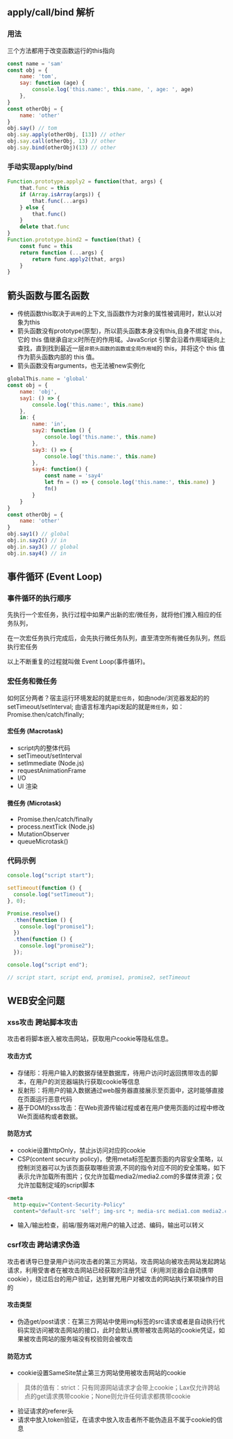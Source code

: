 ## apply/call/bind 解析

### 用法
三个方法都用于改变函数运行的this指向
```javascript
const name = 'sam'
const obj = {
    name: 'tom',
    say: function (age) {
        console.log('this.name:', this.name, ', age: ', age)
    },
}
const otherObj = {
    name: 'other'
}
obj.say() // tom
obj.say.apply(otherObj, [13]) // other
obj.say.call(otherObj, 13) // other
obj.say.bind(otherObj)(13) // other
```

### 手动实现apply/bind
```javascript
Function.prototype.apply2 = function(that, args) {
    that.func = this
    if (Array.isArray(args)) {
        that.func(...args)
    } else {
        that.func()
    }
    delete that.func
}
Function.prototype.bind2 = function(that) {
    const func = this
    return function (...args) {
        return func.apply2(that, args)
    }
}
```

## 箭头函数与匿名函数
- 传统函数this取决于`调用`的上下文,当函数作为对象的属性被调用时，默认以对象为this
- 箭头函数没有prototype(原型)，所以箭头函数本身没有this,自身不绑定 this，它的 this 值继承自`定义`时所在的作用域。JavaScript 引擎会沿着作用域链向上查找，直到找到最近一层`非箭头函数的函数或全局作用域`的 this，并将这个 this 值作为箭头函数内部的 this 值。
- 箭头函数没有arguments，也无法被new实例化
```javascript
globalThis.name = 'global'
const obj = {
    name: 'obj',
    say1: () => {
        console.log('this.name:', this.name)
    },
    in: {
        name: 'in',
        say2: function () {
            console.log('this.name:', this.name)
        },
        say3: () => {
            console.log('this.name:', this.name)
        },
        say4: function() {
            const name = 'say4'
            let fn = () => { console.log('this.name:', this.name) }
            fn()
        }
    }
}
const otherObj = {
    name: 'other'
}
obj.say1() // global
obj.in.say2() // in
obj.in.say3() // global
obj.in.say4() // in
```

## 事件循环 (Event Loop)

### 事件循环的执行顺序

先执行一个宏任务，执行过程中如果产出新的宏/微任务，就将他们推入相应的任务队列，

在一次宏任务执行完成后，会先执行微任务队列，直至清空所有微任务队列，然后执行宏任务

以上不断重复的过程就叫做 Event Loop(事件循环)。

### 宏任务和微任务

如何区分两者？宿主运行环境发起的就是`宏任务`，如由node/浏览器发起的的setTimeout/setInterval; 由语言标准内api发起的就是`微任务`，如：Promise.then/catch/finally;

#### 宏任务 (Macrotask)
- script内的整体代码
- setTimeout/setInterval
- setImmediate (Node.js)
- requestAnimationFrame
- I/O
- UI 渲染

#### 微任务 (Microtask)
- Promise.then/catch/finally
- process.nextTick (Node.js)
- MutationObserver
- queueMicrotask()

### 代码示例

```javascript
console.log("script start");

setTimeout(function () {
  console.log("setTimeout");
}, 0);

Promise.resolve()
  .then(function () {
    console.log("promise1");
  })
  .then(function () {
    console.log("promise2");
  });

console.log("script end");

// script start, script end, promise1, promise2, setTimeout
```

## WEB安全问题
### xss攻击 跨站脚本攻击
攻击者将脚本嵌入被攻击网站，获取用户cookie等隐私信息。
#### 攻击方式
- 存储形：将用户输入的数据存储至数据库，待用户访问时返回携带攻击的脚本，在用户的浏览器端执行获取cookie等信息
- 反射形：将用户的输入数据通过web服务器直接展示至页面中，这时能够直接在页面运行恶意代码
- 基于DOM的xss攻击：在Web资源传输过程或者在用户使用页面的过程中修改We页面结构或者数据。
#### 防范方式
- cookie设置httpOnly，禁止js访问对应的cookie
- CSP(content security policy)，使用meta标签配置页面的内容安全策略，以控制浏览器可以为该页面获取哪些资源,不同的指令对应不同的安全策略，如下表示允许加载所有图片；仅允许加载media2/media2.com的多媒体资源；仅允许加载制定域的script脚本
```html
<meta
  http-equiv="Content-Security-Policy"
  content="default-src 'self'; img-src *; media-src media1.com media2.com; script-src userscripts.example.com;" />
```
- 输入/输出检查，前端/服务端对用户的输入过滤、编码，输出可以转义

### csrf攻击 跨站请求伪造
攻击者诱导已登录用户访问攻击者的第三方网站，攻击网站向被攻击网站发起跨站请求，利用受害者在被攻击网站已经获取的注册凭证（利用浏览器会自动携带cookie），绕过后台的用户验证，达到冒充用户对被攻击的网站执行某项操作的目的

#### 攻击类型
- 伪造get/post请求：在第三方网站中使用img标签的src请求或者是自动执行代码实现访问被攻击网站的接口，此时会默认携带被攻击网站的cookie凭证，如果被攻击网站的服务端没有校验则会被攻击

#### 防范方式
- cookie设置SameSite禁止第三方网站使用被攻击网站的cookie
> 具体的值有：strict：只有同源网站请求才会带上cookie；Lax仅允许跨站点的get请求携带cookie；None则允许任何请求都携带cookie
- 验证请求的referer头
- 请求中放入token验证，在请求中放入攻击者所不能伪造且不属于cookie的信息